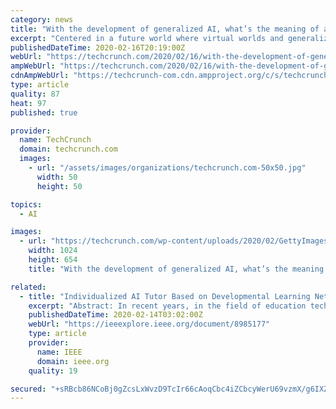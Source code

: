 ```yaml
---
category: news
title: "With the development of generalized AI, what’s the meaning of a person?"
excerpt: "Centered in a future world where virtual worlds and generalized AI have become commonplace, it’s a fantastic example of speculative fiction that forces us to confront all kinds of fundamental questions. If you’ve missed the earlier parts in this book club series, be sure to check out: This is a much more sprawling story than the earlier ..."
publishedDateTime: 2020-02-16T20:19:00Z
webUrl: "https://techcrunch.com/2020/02/16/with-the-development-of-generalized-ai-whats-the-meaning-of-a-person/"
ampWebUrl: "https://techcrunch.com/2020/02/16/with-the-development-of-generalized-ai-whats-the-meaning-of-a-person/amp/"
cdnAmpWebUrl: "https://techcrunch-com.cdn.ampproject.org/c/s/techcrunch.com/2020/02/16/with-the-development-of-generalized-ai-whats-the-meaning-of-a-person/amp/"
type: article
quality: 87
heat: 97
published: true

provider:
  name: TechCrunch
  domain: techcrunch.com
  images:
    - url: "/assets/images/organizations/techcrunch.com-50x50.jpg"
      width: 50
      height: 50

topics:
  - AI

images:
  - url: "https://techcrunch.com/wp-content/uploads/2020/02/GettyImages-1130889793.jpg?w=1024"
    width: 1024
    height: 654
    title: "With the development of generalized AI, what’s the meaning of a person?"

related:
  - title: "Individualized AI Tutor Based on Developmental Learning Networks"
    excerpt: "Abstract: In recent years, in the field of education technology, artificial intelligence tutors have come to be expected to provide ... by extending a deep adaptive resonance theory (Deep ART) network, a neural network capable of incremental learning. Specifically, the learner status DLN is able to easily add new input channels about learner ..."
    publishedDateTime: 2020-02-14T03:02:00Z
    webUrl: "https://ieeexplore.ieee.org/document/8985177"
    type: article
    provider:
      name: IEEE
      domain: ieee.org
    quality: 19

secured: "+sRBcb86NCoBj0gZcsLxWvzD9TcIr66cAoqCbc4iZCbcyWerU69vzmX/g6IXZMtJrsnrWO1E5gnhtcKBN998EJuN40ugE+BvQJteqXjSC6jdElr/WQt5FtqT+n4mkmyC5mACzD/nE7rTZ8ags+FQlvQsWIL3qExVJDFLWxHKyewTBvc2gy9k2jredvRhDAwqW3ayT0IGyjjuWLHZOswhamhIpfQgwanMgUA887BHpEavhTPUgHbB6hTNbocePKJKYQi2IsSAXggG6sPnhYadcuiQ9FOkpIF0kqI5NdTzCBq8DMKtHJuyQXQCJcqMRRq2RXwENp/Ja23bkrhe6o6XS3lXTm6s57nnzADjj8T/QGHFZm8qg4zYYgDWLMw19Vz1A2ZjwmHQGict45MxMpTlQJRpBe6h+YdYsa0VxG5FXVXNzmoKHWGr8rbx8yHSJ1s5d/qcSlZ+np7It3hmm36TK6+vedR0bke8FQ7PLbfnyrE=;gxifUwcMHePlxwTRVxHtgA=="
---
```


